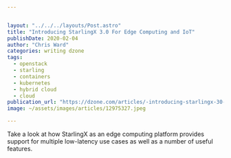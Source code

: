 ```yaml
---


layout: "../../../layouts/Post.astro"
title: "Introducing StarlingX 3.0 For Edge Computing and IoT"
publishDate: 2020-02-04
author: "Chris Ward"
categories: writing dzone
tags: 
  - openstack
  - starling
  - containers
  - kubernetes
  - hybrid cloud
  - cloud
publication_url: "https://dzone.com/articles/-introducing-starlingx-30-for-edge-computing-and-i"
image: ~/assets/images/articles/12975327.jpeg

---
```

Take a look at how StarlingX as an edge computing platform provides support for multiple low-latency use cases as well as a number of useful features.


